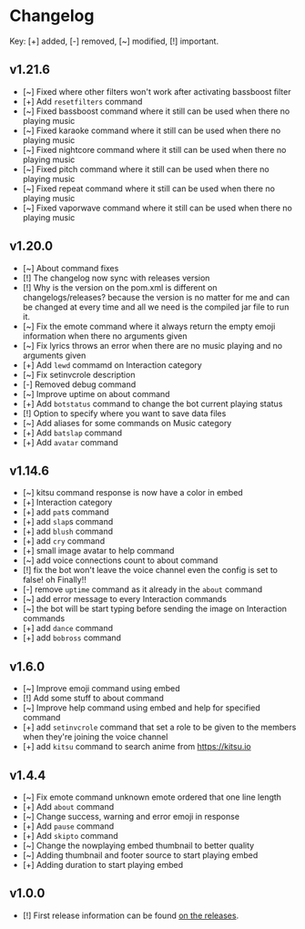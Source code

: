 # Changelog

Key: [+] added, [-] removed, [~] modified, [!] important.

## v1.21.6
- [~] Fixed where other filters won't work after activating bassboost filter
- [+] Add `resetfilters` command
- [~] Fixed bassboost command where it still can be used when there no playing music
- [~] Fixed karaoke command where it still can be used when there no playing music
- [~] Fixed nightcore command where it still can be used when there no playing music
- [~] Fixed pitch command where it still can be used when there no playing music
- [~] Fixed repeat command where it still can be used when there no playing music
- [~] Fixed vaporwave command where it still can be used when there no playing music

## v1.20.0
- [~] About command fixes
- [!] The changelog now sync with releases version
- [!] Why is the version on the pom.xml is different on changelogs/releases? because the version is no matter for me and can be changed at every time and all we need is the compiled jar file to run it.
- [~] Fix the emote command where it always return the empty emoji information when there no arguments given
- [~] Fix lyrics throws an error when there are no music playing and no arguments given
- [+] Add `lewd` commamd on Interaction category
- [~] Fix setinvcrole description
- [-] Removed debug command
- [~] Improve uptime on about command
- [+] Add `botstatus` command to change the bot current playing status
- [!] Option to specify where you want to save data files
- [~] Add aliases for some commands on Music category
- [+] Add `batslap` command
- [+] Add `avatar` command

## v1.14.6

- [~] kitsu command response is now have a color in embed
- [+] Interaction category
- [+] add `pat`s command
- [+] add `slap`s command
- [+] add `blush` command
- [+] add `cry` command
- [+] small image avatar to help command
- [~] add voice connections count to about command
- [!] fix the bot won't leave the voice channel even the config is set to false! oh Finally!!
- [-] remove `uptime` command as it already in the `about` command
- [~] add error message to every Interaction commands
- [~] the bot will be start typing before sending the image on Interaction commands
- [+] add `dance` command
- [+] add `bobross` command

## v1.6.0

- [~] Improve emoji command using embed
- [!] Add some stuff to about command
- [~] Improve help command using embed and help for specified command
- [+] add `setinvcrole` command that set a role to be given to the members when they're joining the voice channel
- [+] add `kitsu` command to search anime from https://kitsu.io

## v1.4.4

- [~] Fix emote command unknown emote ordered that one line length
- [+] Add `about` command
- [~] Change success, warning and error emoji in response
- [+] Add `pause` command
- [+] Add `skipto` command
- [~] Change the nowplaying embed thumbnail to better quality
- [~] Adding thumbnail and footer source to start playing embed
- [+] Adding duration to start playing embed

## v1.0.0

- [!] First release information can be found [on the releases](https://github.com/SharifPoetra/thunder-java/releases/tag/0.1.0).

